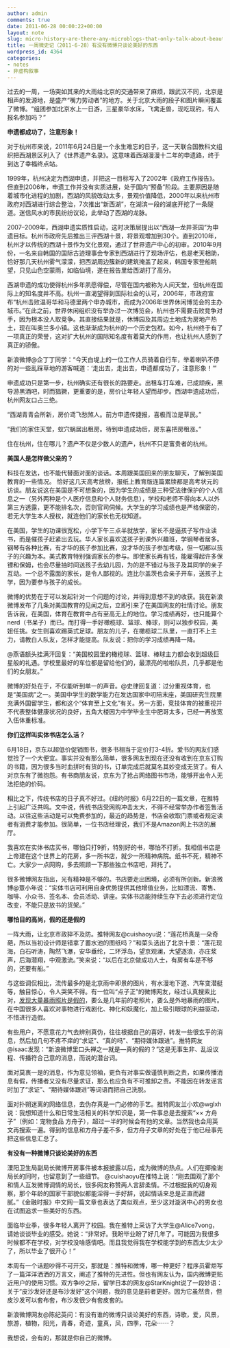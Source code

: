 ```yaml
---
author: admin
comments: true
date: 2011-06-28 00:00:22+00:00
layout: note
slug: micro-history-are-there-any-microblogs-that-only-talk-about-beautiful-things
title: 一周微史记（2011-6-28）有没有微博只谈论美好的东西
wordpress_id: 4364
categories:
- notes
- 非虚构叙事
---
```


过去的一周，一场突如其来的大雨给北京的交通带来了麻烦，跟武汉不同，北京是相声的发源地，是盛产“嘴力劳动者”的地方。关于北京大雨的段子和图片瞬间覆盖了微博。“组团参加北京水上一日游，三星豪华水床，飞禽走兽，现吃现钓，有人报名参加吗？”

**申遗都成功了，注意形象！**

对于杭州市来说，2011年6月24日是一个永生难忘的日子，这一天联合国教科文组织把西湖景区列入了《世界遗产名录》。这意味着西湖漫漫十二年的申遗路，终于到达了幸福终点站。

1999年，杭州决定为西湖申遗，并把这一目标写入了2002年《政府工作报告》。但直到2006年，申遗工作并没有实质进展，处于国内“预备”阶段。主要原因是随着城市化进程的加剧，西湖的风貌改动太多，景观价值降低，2000年以来杭州市政府对西湖进行综合整治，7次推出“新西湖”，在湖滨一段的湖底开挖了一条隧道。迷信风水的市民纷纷议论，此举动了西湖的龙脉。

2007–2009年，西湖申遗实质性启动，这时决策层提出以“西湖—龙井茶园”为申遗目标。杭州市政府先后推出三评西湖十景，将景观增加到30个。直到2010年，杭州才以传统的西湖十景作为文化景观，通过了世界遗产中心的初审。2010年9月份，一名来自韩国的国际古迹理事会专家到西湖进行了现场评估，也是老天相助，恰好那几天杭州雾气濛濛，把西湖周边簇新的建筑掩盖了起来，韩国专家登船眺望，只见山色空蒙雨，如临仙境，遂在报告里给西湖打了高分。

西湖申遗的成功使得杭州多年夙愿得偿，尽管在国内被称为人间天堂，但杭州在国际上的知名度并不高。杭州一直渴望得到国际社会的认可，2006年，市政府宣布“杭州击败温哥华和马德里两个申办城市，而成为2006年世界休闲博览会的主办城市。”在此之前，世界休闲组织没有举办过一次博览会，杭州也不需要击败竞争对手，因为根本没人取竞争。其直接结果就是，休博园及其周边土地成为房地产热土，现在叫奥兰多小镇。这也渐渐成为杭州的一个历史包袱。如今，杭州终于有了一项真正的荣誉，这对扩大杭州的国际知名度有着莫大的作用，也让杭州人感到了真正的骄傲。

新浪微博@企丁丁同学：“今天白堤上的一位工作人员骑着自行车，举着喇叭不停的对一些乱踩草地的游客喊道：‘走出去，走出去，申遗都成功了，注意形象！’”

申遗成功只是第一步，杭州确实还有很长的路要走。出租车打车难，已成顽疾，黑导游黑酒吧，时而猖獗，更重要的是，房价让年轻人望而却步。西湖申遗成功后，杭州网友口占三绝。

“西湖青青会所新，房价鸢飞愁煞人。前方申遗传捷报，喜极而泣是草民。”

“我们的家住天堂，蚁穴蜗居出租房。待到申遗成功后，房东喜把房租涨。”

住在杭州，住在哪儿？遗产不仅是少数人的遗产，杭州不只是富贵者的杭州。

**美国人是怎样做父亲的？**

科技在发达，也不能代替面对面的谈话。本周跟美国回来的朋友聊天，了解到美国教育的一些情况。
恰好这几天高考放榜，报纸上教育版连篇累牍都是高考状元的访谈。朋友说这在美国是不可想象的，因为学生的成绩是三种受法律保护的个人信息之一（另外两种是个人医疗信息和个人财务信息），学校和老师不得向本人以外第三方透露，更不能排名次，否则官司伺候。大学生的学习成绩也是严格保密的，若无大学生本人授权，就连他们的家长也无权知道。

在美国，学生的功课很宽松，小学下午三点半就放学，家长不是逼孩子写作业读书，而是催孩子赶紧出去玩。华人家长喜欢送孩子到课外兴趣班，学钢琴者居多。钢琴有各种比赛，有才华的孩子参加比赛，没才华的孩子参加考级，但一切都以孩子的兴趣为本。美式教育特别强调家长的参与。即使家长再有钱，能雇得起许多保镖和保姆，也会尽量抽时间送孩子去幼儿园，为的是不错过与孩子及其同学的亲子互动。一个总不露面的家长，是令人鄙视的。连比尔盖茨也会亲子开车，送孩子上学，因为要参与孩子的成长。

微博的优势在于可以发起针对一个问题的讨论，并得到意想不到的收获。我在新浪微博发布了几条对美国教育的见闻之后，立即引来了在美国网友的社情讨论。朋友告诉我，在美国，体育在教育中占有至高无上的地位。学习成绩再好，也只能算个nerd（书呆子）而已。而打得一手好橄榄球、篮球、棒球，则可以独步校园，美妞任挑。女生则喜欢踢英式足球。朋友的儿子，在橄榄球二队里，一直打不上主力，请教白人队友，怎样才能提高。队友说：把你的学习成绩再降一降。

@燕语额头挂满汗回复：“美国校园里的橄榄球、篮球、棒球主力都会收到超级巨星般的礼遇。学校里最好的车位都是留给他们的，最漂亮的啦啦队员，几乎都是他们的女朋友。”

微博的好处在于，不仅能听到单一的声音。@史律回复道：过分重视体育，也是“美国病”之一。美国中学生的数学能力在发达国家中叨陪末座，美国研究生院里充满外国留学生，都和这个“体育至上文化”有关。另一方面，竞技体育的被重视并不代表整体健康状况的良好，五角大楼因为中学毕业生中肥哥太多，已经一再放宽入伍体重标准。

**你们这样叫实体书店怎么活？**

6月18日，京东以超低价促销图书，很多书相当于定价打3-4折。爱书的网友们感觉捡了一个大便宜。事实并没有那么简单，很多网友到现在还没有收到在京东订购的书籍，因为很多当时血拼时有货的书，订单完成后就莫名其妙变成无货了。有人对京东有了微抱怨。有书商朋友说，京东为了抢占网络图书市场，能够开出令人无法拒绝的价码。

相比之下，传统书店的日子真不好过。《纽约时报》6月22日的一篇文章，在推特上引起广泛共鸣。文中说，传统书店受网购冲击太大，不得不经常举办作者签售活动。以往这些活动是可以免费参加的，最近的趋势是，书店会收取门票或者规定读者有消费才能参加。很简单，一位书店经理说，我们不是Amazon网上书店的展厅。

我喜欢在实体书店买书，哪怕只打9折，特别好的书，哪怕不打折。我相信书店是上帝建在这个世界上的花房，多一所书店，就少一所精神病院。纸书不死，精神不亡。大家少一点网购，多去照顾一下那些独立书店吧，拜托了。

很多微博网友指出，光有精神是不够的。书店要走出困境，必须有所创新。新浪微博@薏小年说：“实体书店可利用自身优势提供其他增值业务，比如漂流、寄售、咖啡、小众书、签名本、会员活动、讲座。实体书店能持续生存下去必须进行定位改变，不能只是放书的货架。”

**哪怕目的高尚，假的还是假的**

一阵大雨，让北京市政猝不及防。推特网友@cuishaoyu说：“莲花桥真是一朵奇葩，所以当初设计师是错拿了蓄水池的图纸吗？”和菜头选出了北京十景：“莲花现海，白石听涛，陶然飞瀑，安华垂纶，二环浮岛，望京观澜，大望逐浪，亦庄浆声，后海潜翔，中观激流。”笑来说：“以后在北京做成功人士，有房有车是不够的，还要有船。”

与这些调侃相比，流传最多的是北京雨中即景的图片，有水漫地下道、汽车变潜艇等，触目惊心，令人哭笑不得。有一位叫“点子正”的微博网友，经过认真搜索比对，[发现大量暴雨照片是假的](http://blog.sina.com.cn/s/blog_5e6dd1c801017kko.html)，要么是几年前的老照片，要么是外地暴雨的图片。在中国很多人喜欢对事物进行戏剧化、神化和妖魔化，加上吸引眼球的利益驱动，不惜进行造假。

有些用户，不愿意花力气去辨别真伪，往往根据自己的喜好，转发一些很玄乎的消息，然后加几句不疼不痒的“求证”、“真的吗”、“期待媒体跟进”。推特网友@isaac发现：“新浪微博里口头禅之一就是—真的假的？”这是无事生非、乱设议程、传播符合己意的消息，而说的潜台词。

面对莫衷一是的消息，作为意见领袖，更负有对事实做谨慎判断之责，如果传播消息有假，传播者又没有尽量求证，那么也应负有不可推卸之责。不能因在转发谣言时加了“求证”、“期待媒体跟进”等词语而把自己洗脱。

面对扑朔迷离的网络信息，去伪存真是一门必修的手艺。推特网友兰小欢@wglxh说：我想知道什么和日常生活相关的科学知识是，第一件事总是去搜索“×× 方舟子”（例如：宠物食品 方舟子），超过一半的时候会有他的文章。当然我也会用英文再搜索一遍。得到的信息和方舟子差不多，但方舟子文章的好处在于他已经事先把这些信息汇总了。

**有没有一种微博只谈论美好的东西**

溧阳卫生局副局长微博开房事件被本报披露以后，成为微博的热点。人们在揶揄谢局长的同时，也留意到了一些细节。
@cuishaoyu在推特上说：“刚去围观了那个和情人互发微博调情的局长，很多网友称赞两人言辞柔情。不过根据我的切身观察，那个年龄的国家干部貌似都能淫得一手好辞，说起情话来总是正直而甜腻。”《金融时报》中文网一篇文章也表达了类似观点，至少这对漩涡中心的男女也在试图追求一些美好的东西。

面临毕业季，很多年轻人离开了校园。我在推特上采访了大学生@Alice7vong，请她谈谈毕业的感受。她说：“非常好。我盼毕业盼了好几年了。可能因为我很多时候都不在学校，对学校没啥感情吧。而且我觉得我在学校能学到的东西太少太少了，所以毕业了很开心！”

本周有一个话题吵得不可开交，那就是：推特和微博，哪一种更好？程序员霍炬写了一篇洋洋洒洒的万言文，阐述了推特的先进性。但也有网友认为，国内微博更贴近用户的使用习惯。双方争吵之际，留学日本的网友@StarKnight说了一段妙语：
关于“皮沙发好还是布沙发好”这个问题，我的意见是前者更好。因为它虽然贵，但皮沙发可以套布套，布沙发很少有套皮套的。

新浪微博网友@陈纪英问：有没有谁的微博只谈论美好的东西，诗歌，爱，风景，旅游，植物，阳光，青春，奇迹，童真，风，四季，花朵⋯⋯？

我想说，会有的，那就是你自己的微博。
